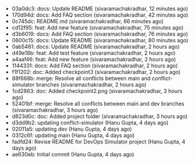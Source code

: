 - 03a0dc3: docs: Update README (sivaramachakradhar, 12 minutes ago)
- 170d94d: docs: Add FAQ section (sivaramachakradhar, 42 minutes ago)
- 0c745dc: README.md (sivaramachakradhar, 66 minutes ago)
- cd12f95: feat: Add new feature (sivaramachakradhar, 75 minutes ago)
- d3b6019: docs: Add FAQ section (sivaramachakradhar, 76 minutes ago)
- 0600c15: docs: Update README (sivaramachakradhar, 80 minutes ago)
- 0ab5461: docs: Update README (sivaramachakradhar, 2 hours ago)
- d49e18b: feat: Add test feature (sivaramachakradhar, 2 hours ago)
- a4aaf46: feat: Add new feature (sivaramachakradhar, 2 hours ago)
- 1144331: docs: Add FAQ section (sivaramachakradhar, 2 hours ago)
- f1f1202: doc: Added checkpoint3 (sivaramachakradhar, 2 hours ago)
- 88f668b: merge: Resolve all conflicts between main and conflict-simulator branches (sivaramachakradhar, 2 hours ago)
- 1cd2863: doc: Added checkpoint2.png (sivaramachakradhar, 3 hours ago)
- 52401bf: merge: Resolve all conflicts between main and dev branches (sivaramachakradhar, 3 hours ago)
- d823d0c: doc: Added project folder (sivaramachakradhar, 3 hours ago)
- d3dd9b2: updating conflict-simulator (Hanu Gupta, 4 days ago)
- 02011a5: updating dev (Hanu Gupta, 4 days ago)
- 0312c6f: updating main (Hanu Gupta, 4 days ago)
- fadfd24: Revise README for DevOps Simulator project (Hanu Gupta, 4 days ago)
- ae630eb: Initial commit (Hanu Gupta, 4 days ago)